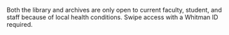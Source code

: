 Both the library and archives are only open to current faculty, student, and staff because of local health conditions. Swipe access with a Whitman ID required.
